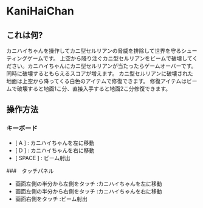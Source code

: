 # KaniHaiChan

## これは何?

カニハイちゃんを操作してカニ型セルリアンの脅威を排除して世界を守るシューティングゲームです。
上空から降り注ぐカニ型セルリアンをビームで破壊してください。カニハイちゃんにカニ型セルリアンが当たったらゲームオーバーです。
同時に破壊するともらえるスコアが増えます。
カニ型セルリアンに破壊された地面は上空から降ってくる白色のアイテムで修復できます。
修復アイテムはビームで破壊すると地面1こ分、直接入手すると地面2こ分修復できます。

## 操作方法

### キーボード

* [ A ]     : カニハイちゃんを左に移動
* [ D ]     : カニハイちゃんを右に移動
* [ SPACE ] : ビーム射出

###　タッチパネル

* 画面左側の半分から左側をタッチ      :カニハイちゃんを左に移動
* 画面左側の半分から右側をタッチ      :カニハイちゃんを右に移動
* 画面右側をタッチ                  :ビーム射出

